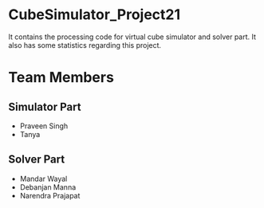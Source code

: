 # CubeSimulator_Project21
It contains the processing code for virtual cube simulator and solver part. It also has some statistics regarding this project.

# Team Members

## Simulator Part
- Praveen Singh
- Tanya 

## Solver Part
- Mandar Wayal
- Debanjan Manna
- Narendra Prajapat
